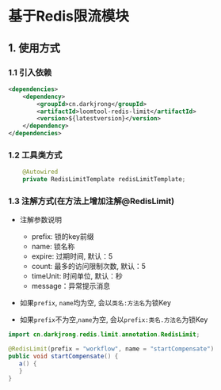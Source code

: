 # 基于Redis限流模块

## 1. 使用方式
### 1.1 引入依赖
```xml
<dependencies>
    <dependency>
        <groupId>cn.darkjrong</groupId>
        <artifactId>loomtool-redis-limit</artifactId>
        <version>${latestversion}</version>
    </dependency>
</dependencies>
```

### 1.2 工具类方式
```java
    @Autowired
    private RedisLimitTemplate redisLimitTemplate;
```

### 1.3 注解方式(在方法上增加注解@RedisLimit)
 - 注解参数说明
   - prefix: 锁的key前缀
   - name: 锁名称
   - expire: 过期时间, 默认：5
   - count: 最多的访问限制次数, 默认：5
   - timeUnit: 时间单位, 默认：秒
   - message：异常提示消息

 - 如果`prefix`, `name`均为空, 会以`类名:方法名`为锁Key
 - 如果`prefix`不为空,`name`为空, 会以`prefix:类名.方法名`为锁Key

```java
import cn.darkjrong.redis.limit.annotation.RedisLimit;

@RedisLimit(prefix = "workflow", name = "startCompensate")
public void startCompensate() {
   a() {
   }
}
```










































